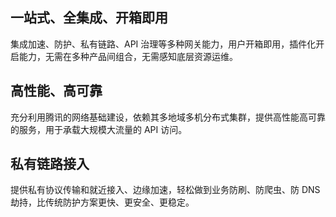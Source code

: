## 一站式、全集成、开箱即用
集成加速、防护、私有链路、API 治理等多种网关能力，用户开箱即用，插件化开启能力，无需在多种产品间组合，无需感知底层资源运维。

## 高性能、高可靠
充分利用腾讯的网络基础建设，依赖其多地域多机分布式集群，提供高性能高可靠的服务，用于承载大规模大流量的 API 访问。

## 私有链路接入
提供私有协议传输和就近接入、边缘加速，轻松做到业务防刷、防爬虫、防 DNS 劫持，比传统防护方案更快、更安全、更稳定。
